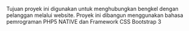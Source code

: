 Tujuan proyek ini digunakan untuk menghubungkan bengkel dengan pelanggan melalui website.
Proyek ini dibangun menggunakan bahasa pemrograman PHP5 NATIVE dan Framework CSS Bootstrap 3 
